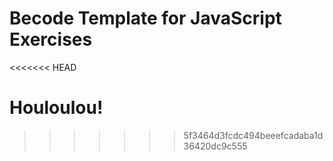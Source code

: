 
# Becode Template for JavaScript Exercises
<<<<<<< HEAD

Houloulou!
=======
>>>>>>> 5f3464d3fcdc494beeefcadaba1d36420dc9c555
